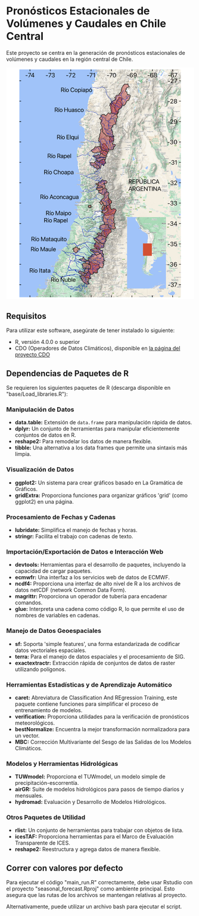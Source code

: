 # Pronósticos Estacionales de Volúmenes y Caudales en Chile Central

Este proyecto se centra en la generación de pronósticos estacionales de volúmenes y caudales en la región central de Chile.

![Mapa de las cuencas](https://github.com/fcojara506/seasonal_forecast/blob/main/data_input/SIG/mapa_cuencas.png)

## Requisitos

Para utilizar este software, asegúrate de tener instalado lo siguiente:

- R, versión 4.0.0 o superior
- CDO (Operadores de Datos Climáticos), disponible en [la página del proyecto CDO](https://code.mpimet.mpg.de/projects/cdo)

## Dependencias de Paquetes de R

Se requieren los siguientes paquetes de R (descarga disponible en "base/Load_libraries.R"):

### Manipulación de Datos

- **data.table:** Extensión de `data.frame` para manipulación rápida de datos.
- **dplyr:** Un conjunto de herramientas para manipular eficientemente conjuntos de datos en R.
- **reshape2:** Para remodelar los datos de manera flexible.
- **tibble:** Una alternativa a los data frames que permite una sintaxis más limpia.

### Visualización de Datos

- **ggplot2:** Un sistema para crear gráficos basado en La Gramática de Gráficos.
- **gridExtra:** Proporciona funciones para organizar gráficos 'grid' (como ggplot2) en una página.
  
### Procesamiento de Fechas y Cadenas

- **lubridate:** Simplifica el manejo de fechas y horas.
- **stringr:** Facilita el trabajo con cadenas de texto.

### Importación/Exportación de Datos e Interacción Web

- **devtools:** Herramientas para el desarrollo de paquetes, incluyendo la capacidad de cargar paquetes.
- **ecmwfr:** Una interfaz a los servicios web de datos de ECMWF.
- **ncdf4:** Proporciona una interfaz de alto nivel de R a los archivos de datos netCDF (network Common Data Form).
- **magrittr:** Proporciona un operador de tubería para encadenar comandos.
- **glue:** Interpreta una cadena como código R, lo que permite el uso de nombres de variables en cadenas.
  
### Manejo de Datos Geoespaciales

- **sf:** Soporta 'simple features', una forma estandarizada de codificar datos vectoriales espaciales.
- **terra:** Para el manejo de datos espaciales y el procesamiento de SIG.
- **exactextractr:** Extracción rápida de conjuntos de datos de raster utilizando polígonos.

### Herramientas Estadísticas y de Aprendizaje Automático

- **caret:** Abreviatura de Classification And REgression Training, este paquete contiene funciones para simplificar el proceso de entrenamiento de modelos.
- **verification:** Proporciona utilidades para la verificación de pronósticos meteorológicos.
- **bestNormalize:** Encuentra la mejor transformación normalizadora para un vector.
- **MBC:** Corrección Multivariante del Sesgo de las Salidas de los Modelos Climáticos.
  
### Modelos y Herramientas Hidrológicas

- **TUWmodel:** Proporciona el TUWmodel, un modelo simple de precipitación-escorrentía.
- **airGR:** Suite de modelos hidrológicos para pasos de tiempo diarios y mensuales.
- **hydromad:** Evaluación y Desarrollo de Modelos Hidrológicos.
  
### Otros Paquetes de Utilidad

- **rlist:** Un conjunto de herramientas para trabajar con objetos de lista.
- **icesTAF:** Proporciona herramientas para el Marco de Evaluación Transparente de ICES.
- **reshape2:** Reestructura y agrega datos de manera flexible.

## Correr con valores por defecto

Para ejecutar el código "main_run.R" correctamente, debe usar Rstudio con el proyecto "seasonal_forecast.Rproj" como ambiente principal. Esto asegura que las rutas de los archivos se mantengan relativas al proyecto.

Alternativamente, puede utilizar un archivo bash para ejecutar el script.






